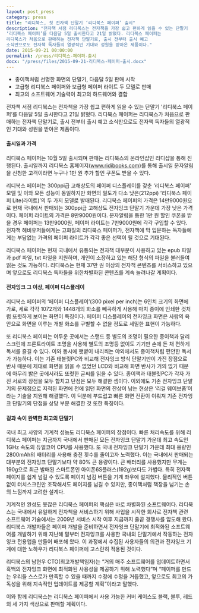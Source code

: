 ```yaml
---
layout: post_press
category: press
title: "리디북스, 첫 전자책 단말기 ‘리디북스 페이퍼’ 출시"
description: "전자책 서점 리디북스는 전자책을 가장 쉽고 편하게 읽을 수 있는 단말기
‘리디북스 페이퍼’를 다음달 5일 출시한다고 21일 밝혔다. 리디북스 페이퍼는
리디북스가 처음으로 판매하는 전자책 단말기로, 출시 전부터 출시 예고
소식만으로도 전자책 독자들의 열광적인 기대와 성원을 받아온 제품이다."
date: 2015-09-21 00:00:00
permalink: /press/리디북스-페이퍼-출시
docx: "/press/files/2015-09-21-리디북스-페이퍼-출시.docx"
---
```


* 종이책처럼 선명한 화면의 단말기, 다음달 5일 판매 시작
* 고급형 리디북스 페이퍼와 보급형 페이퍼 라이트 두 모델로 판매
* 최고의 소프트웨어 기술력이 최고의 하드웨어와 결합

전자책 서점 리디북스는 전자책을 가장 쉽고 편하게 읽을 수 있는 단말기 '리디북스 페이퍼’를 다음달 5일 출시한다고 21일 밝혔다. 리디북스 페이퍼는 리디북스가 처음으로 판매하는 전자책 단말기로, 출시 전부터 출시 예고 소식만으로도 전자책 독자들의 열광적인 기대와 성원을 받아온 제품이다.

#### 출시일과 가격

리디북스 페이퍼는 10월 5일 출시되며 판매는 리디북스의 온라인샵인 리디샵을 통해 진행된다. 출시일까지 리디북스 홈페이지(www.ridibooks.com)를 통해 출시일 문자알림을 신청한 고객이라면 누구나 1만 원 추가 할인 쿠폰도 받을 수 있다.

리디북스 페이퍼는 300ppi급 고해상도의 페이퍼 디스플레이를 갖춘 ‘리디북스 페이퍼’ 모델 및 이와 모든 성능이 동일하지만 화면의 밀도가 다소 낮은(212ppi) ’리디북스 페이퍼 Lite(라이트)’의 두 가지 모델로 발매된다. 리디북스 페이퍼의 가격은 14만9000원으로 현재 국내에서 판매되는 300ppi급 고해상도 전자잉크 단말기 가운데 가장 낮은 가격이다. 페이퍼 라이트의 가격은 8만9000원이다. 문자알림을 통한 1만 원 할인 쿠폰을 받을 경우 페이퍼는 13만9000원, 페이퍼 라이트는 7만9000원에 각각 구입할 수 있다. 전자책 헤비유저들에게는 고화질의 리디북스 페이퍼가, 전자책에 막 입문하는 독자들에게는 부담없는 가격의 페이퍼 라이트가 각각 좋은 선택이 될 것으로 기대된다.

리디북스 페이퍼는 현재 국내에서 유통되는 전자책 대부분이 사용하고 있는 epub 파일과 pdf 파일, txt 파일을 지원하며, 개인이 소장하고 있는 해당 형식의 파일을 불러들여 읽는 것도 가능하다. 리디북스는 현재 37만 권 이상의 전자책 콘텐츠를 서비스하고 있으며 앞으로도 리디북스 독자들을 위한차별화된 콘텐츠를 계속 늘려나갈 계획이다.

#### 전자잉크 그 이상, 페이퍼 디스플레이

리디북스 페이퍼의 ‘페이퍼 디스플레이’(300 pixel per inch)는 6인치 크기의 화면에 가로, 세로 각각 1072개와 1448개의 화소를 빼곡하게 사용해 마치 종이에 인쇄한 것처럼 또렷하게 보이는 화면이 특징이다. 페이퍼 디스플레이의 전자잉크 화면은 사람의 육안으로 화면을 이루는 개별 화소를 구별할 수 없을 정도로 세밀한 표현이 가능하다.

또 리디북스 페이퍼는 어두운 곳에서는 스탠드 등 별도의 조명이 필요한 종이책과 달리 스크린에 프론트라이트 조명을 사용해 별도의 조명등 없이도 기기만 손에 든 채 편하게 독서를 즐길 수 있다. 이와 동시에 햇볕이 내리쬐는 야외에서도 종이책처럼 편안한 독서가 가능하다. 이는 기존 태블릿PC와 비교해 전자잉크 방식 단말기만이 가진 장점으로 반사 때문에 제대로 화면을 읽을 수 없었던 LCD와 비교해 화면 반사가 거의 없기 때문에 아무리 밝은 곳에서라도 또렷한 글씨를 읽을 수 있다. 종이책과 태블릿PC가 각자 가진 서로의 장점을 모두 합치고 단점은 모두 해결한 셈이다. 이외에도 기존 전자잉크 단말기의 문제점으로 지적된 화면에 전에 읽던 화면의 잔상이 남는 현상은 ‘리걸 웨이브폼’이라는 기술을 지원해  해결했다. 이 덕분에 부드럽고 빠른 화면 전환이 이뤄져 기존 전자잉크 단말기의 단점을 상당 부분 해결한 것 또한 특징이다.

#### 겉과 속이 완벽한 최고의 단말기

국내 최고 사양의 기계적 성능도 리디북스 페이퍼의 장점이다. 빠른 처리속도를 위해 리디북스 페이퍼는 지금까지 국내에서 판매된 모든 전자잉크 단말기 가운데 최고 속도인 1GHz 속도의 듀얼코어 CPU를 사용했다. 또 국내 전자잉크 단말기 가운데 최대 용량인 2800mAh의 배터리를 사용해 충전 횟수를 줄이고자 노력했다. 이는 국내에서 판매되는 대부분의 전자잉크 단말기보다 약 80% 큰 용량이다. 큰 배터리를 사용했지만 무게는 190g으로 최근 발매된 스마트폰인 아이폰6S플러스(192g)보다도 가볍다. 특히 전자책 페이지를 쉽게 넘길 수 있도록 페이지 넘김 버튼을 기계 좌우에 설치했다. 물리적인 버튼 없이 터치스크린만 조작해서도 페이지를 넘길 수 있지만, 종이책처럼 책장을 넘기는 손의 느낌까지 고려한 설계다.

기계적인 완성도 못잖은 리디북스 페이퍼의 핵심은 바로 차별화된 소프트웨어다. 리디북스는 국내에서 유일하게 전자책을 서비스하기 위해 사업을 시작한 회사로 전자책 관련 소프트웨어 기술에서는 2009년 서비스 시작 이후 지금까지 줄곧 경쟁사를 압도해 왔다. 리디북스 개발자들은 페이퍼 개발을 준비하면서 전자잉크 단말기에 최적화된 소프트웨어를 개발하기 위해 지난해 말부터 전자잉크를 사용한 국내외 단말기에서 작동하는 전자잉크
전용앱을 만들어 배포해 왔다. 이 과정에서 수집된 사용자들의 의견과 전자잉크 기계에 대한 노하우가 리디북스 페이퍼에 고스란히 적용된 것이다.

리디북스의 남현우 CTO(최고개발책임자)는 “거의 매주 소프트웨어를 업데이트하면서 흑백의 전자잉크 화면에 최적화된 사용성을 제공하기 위해 노력했다”며 “페이퍼를 만드는 우리들 스스로가 만족할 수 있을 때까지 수정에 수정을 거듭했고, 앞으로도 최고의 가독성을 위해 지속적인 업데이트를 제공할 계획”이라고 말했다.

이와 함께 리디북스는 리디북스 페이퍼에서 사용 가능한 커버 케이스도 블랙, 블루, 레드의 세 가지 색상으로 판매할 계획이다.
